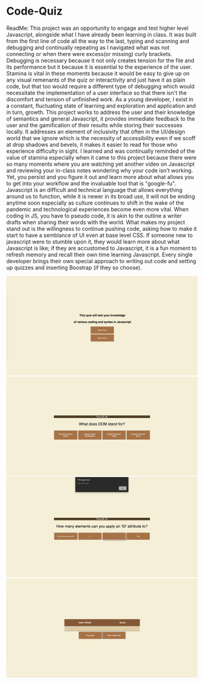 # Code-Quiz

ReadMe: This project was an opportunity to engage and test higher level Javascript, alongside what I have already been learning in class. It was built from the first line of code all the way to the last, typing and scanning and debugging and continually repeating as I navigated what was not connecting or when there were excess(or missing) curly brackets. Debugging is necessary because it not only creates tension for the file and its performance but it because it is essential to the experience of the user.
Stamina is vital in these moments because it would be easy to give up on any visual remenants of the quiz or interactivity and just have it as plain code, but that too would require a different type of debugging which would necessitate the implementation of a user interface so that there isn't the discomfort and tension of unfinished work.
As a young developer, I exist in a constant, fluctuating state of learning and exploration and application and in turn, growth. 
This project works to address the user and their knowledge of semantics and general Javascript, it provides immediate feedback to the user and the gamification of their results while storing their successes locally. It addresses an element of inclusivity that often in the UI/design world that we ignore which is the necessity of accessibility even if we scoff at drop shadows and bevels, it makes it easier to read for those who experience difficulty in sight. 
I learned and was continually reminded of the value of stamina especially when it came to this project because there were so many moments where you are watching yet another video on Javascript and reviewing your in-class notes wondering why your code isn't working. Yet, you persist and you figure it out and learn more about what allows you to get into your workflow and the invaluable tool that is "google-fu". Javascript is an difficult and technical language that allows everything around us to function, while it is newer in its broad use, it will not be ending anytime soon especially as culture continues to shift in the wake of the pandemic and technological experiences become even more vital. 
When coding in JS, you have to pseudo code, it is akin to the outline a writer drafts when sharing their words with the world. 
What makes my project stand out is the willingness to continue pushing code, asking how to make it start to have a semblance of UI even at base level CSS. If someone new to javascript were to stumble upon it, they would learn more about what Javascript is like; if they are accustomed to Javascript, it is a fun moment to refresh memory and recall their own time learning Javascript. Every single developer brings their own special approach to writing out code and setting up quizzes and inserting Boostrap (if they so choose). 

![opening page](https://github.com/kkaltenheuser/Code-Quiz/blob/main/Screen%20Shot%202020-10-07%20at%207.38.51%20PM.png)
![question page without answer alert](https://github.com/kkaltenheuser/Code-Quiz/blob/main/Screen%20Shot%202020-10-07%20at%207.40.37%20PM.png)
![question page with answer alert](https://github.com/kkaltenheuser/Code-Quiz/blob/main/Screen%20Shot%202020-10-07%20at%207.40.13%20PM.png)
![results page](https://github.com/kkaltenheuser/Code-Quiz/blob/main/Screen%20Shot%202020-10-07%20at%207.39.38%20PM.png)

